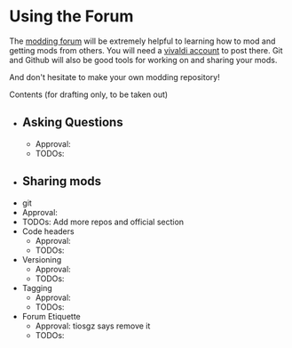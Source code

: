 # Using the Forum

The [modding forum](https://forum.vivaldi.net/category/52/modifications) will be extremely helpful to learning how to mod and getting mods from others. You will need a [vivaldi account](https://login.vivaldi.net) to post there. Git and Github will also be good tools for working on and sharing your mods.

And don't hesitate to make your own modding repository!

Contents (for drafting only, to be taken out)
- ## Asking Questions
  - Approval:
  - TODOs:
- ## Sharing mods
 - git
  - Approval:
  - TODOs: Add more repos and official section
 - Code headers
   - Approval:
   - TODOs:
 - Versioning
   - Approval:
   - TODOs:
 - Tagging
   - Approval:
   - TODOs:  
 - Forum Etiquette
   - Approval: tiosgz says remove it
   - TODOs:
